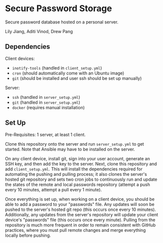 # Secure Password Storage
Secure password database hosted on a personal server.

Lily Jiang, Aditi Vinod, Drew Pang

## Dependencies
Client devices:
* `inotify-tools` (handled in `client_setup.yml`)
* `cron` (should automatically come with an Ubuntu image)
* `git` (should be installed and user ssh should be set up manually)

Server:
* `ssh` (handled in `server_setup.yml`)
* `git` (handled in `server_setup.yml`)
* `docker` (requires manual installation)

## Set Up
Pre-Requisites: 1 server, at least 1 client.

Clone this repository onto the server and run  `server_setup.yml` to get started. Note that Ansible may have to be installed on the server.

On any client device, install git, sign into your user account, generate an SSH key, and then add the key to the server. Next, clone this repository and add `client_setup.yml`. This will install the dependencies required for automating the pushing and pulling process; it also clones the server's hosted git repository and sets two cron jobs to continuously run and update the states of the remote and local passwords repository (attempt a push every 10 minutes, attempt a pull every 1 minute).

Once everything is set up, when working on a client device, you should be able to add a password to your "passwords" file. Any updates will soon be pushed to the server's hosted git repo (this occurs once every 10 minutes). Additionally, any updates from the server's repository will update your client device's "passwords" file (this occurs once every minute). Pulling from the repository is much more frequent in order to remain consistent with GitHub practices, where you must pull remote changes and merge everything locally before pushing. 
